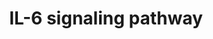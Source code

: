 ---
annotations:
- id: PW:0000516
  parent: regulatory pathway
  type: Pathway Ontology
  value: interleukin-6 signaling pathway
authors:
- A.Pandey
- MaintBot
- Khanspers
- Christine Chichester
- AlexanderPico
- Eweitz
citedin:
- link: PMC7339012
  title: Hematopoietic stem-cell senescence and myocardial repair - Coronary artery
    disease genotype/phenotype analysis of post-MI myocardial regeneration response
    induced by CABG/CD133+ bone marrow hematopoietic stem cell treatment in RCT PERFECT
    Phase 3 (2020)
- link: 10.1038/mtm.2014.7
  title: Proteomic profiling of salivary gland after nonviral gene transfer mediated
    by conventional plasmids and minicircles (2014)
- link: 10.1016/j.forsciint.2016.06.027
  title: Simultaneous time course analysis of multiple markers based on DNA microarray
    in incised wound in skeletal muscle for wound aging (2016)
description: ''
last-edited: 2021-05-23
organisms:
- Mus musculus
redirect_from:
- /index.php/Pathway:WP387
- /instance/WP387
- /instance/WP387_r117906
revision: r117906
schema-jsonld:
- '@context': https://schema.org/
  '@id': https://wikipathways.github.io/pathways/WP387.html
  '@type': Dataset
  creator:
    '@type': Organization
    name: WikiPathways
  description: ''
  keywords:
  - 3222402P14Rik
  - Akt1
  - Ar
  - Bad
  - Bmx
  - Btk
  - Casp3
  - Casp9
  - Cd40
  - Cdk5
  - Cdk5r1
  - Cdk9
  - Cebpb
  - Crebbp
  - Daxx
  - Eif2a
  - Eif4e
  - Eif4ebp1
  - Ep300
  - Erbb2
  - Erbb3
  - Fes
  - Fgr
  - Fos
  - Foxo1
  - Foxo3a
  - Fyn
  - Gab1
  - Gab2
  - Grb2
  - Gsk3b
  - Hck
  - Hdac1
  - Hras1
  - Hsp90aa1
  - Hspb1
  - Il6
  - Il6ra
  - Il6st
  - Inpp5d
  - Inppl1
  - Jak1
  - Jak2
  - Jun
  - Lyn
  - MAPT
  - Map2k1
  - Map2k2
  - Map2k4
  - Map2k6
  - Map3k4
  - Map3k7
  - Mapk1
  - Mapk14
  - Mapk3
  - Mapk8
  - Mapkapk2
  - Mllt7
  - Ncoa1
  - Nfkb1
  - Nlk
  - PIK3R1
  - Pik3r2
  - Plcg1
  - Ppp2ca
  - Ppp2cb
  - Ppp2r1a
  - Ppp2r1b
  - Ppp2r2a
  - Ppp2r2b
  - Ppp2r2c
  - Ppp2r4
  - Ppp2r5a
  - Ppp2r5b
  - Ppp2r5c
  - Ppp2r5d
  - Ppp2r5e
  - Prkcd
  - Ptk2
  - Ptk2b
  - Ptpn11
  - Pxn
  - RPS6KB1
  - Rac1
  - Raf1
  - Rb1
  - Rps6ka2
  - Sgk
  - Shc1
  - Socs3
  - Sos1
  - Stat1
  - Stat3
  - Stat5a
  - Stat5b
  - Tcf1
  - Tec
  - Tyk2
  - Vav1
  license: CC0
  name: IL-6 signaling pathway
seo: CreativeWork
title: IL-6 signaling pathway
wpid: WP387
---